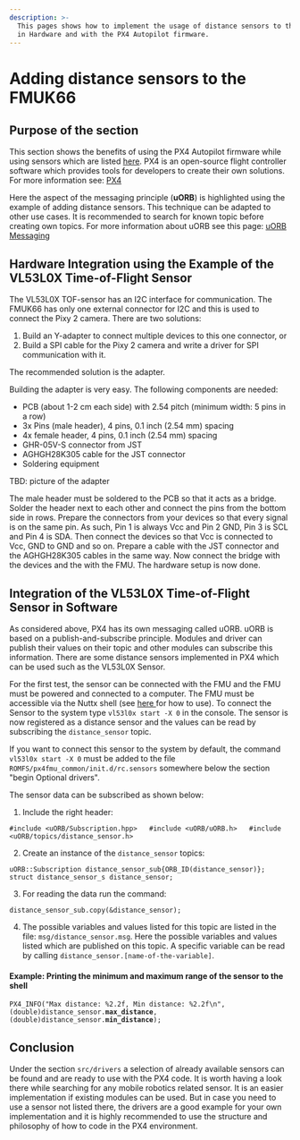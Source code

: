 ```yaml
---
description: >-
  This pages shows how to implement the usage of distance sensors to the FMUK66
  in Hardware and with the PX4 Autopilot firmware.
---
```


# Adding distance sensors to the FMUK66

## Purpose of the section

This section shows the benefits of using the PX4 Autopilot firmware while using sensors which are listed [here](https://github.com/PX4/PX4-Autopilot/tree/master/src/drivers/distance_sensor). PX4 is an open-source flight controller software which provides tools for developers to create their own solutions. For more information see: [PX4](https://px4.io/)

Here the aspect of the messaging principle \(**uORB**\) is highlighted using the example of adding distance sensors. This technique can be adapted to other use cases. It is recommended to search for known topic before creating own topics. For more information about uORB see this page: [uORB Messaging](https://dev.px4.io/master/en/middleware/uorb.html)

## Hardware Integration using the Example of the VL53L0X Time-of-Flight Sensor

The VL53L0X TOF-sensor has an I2C interface for communication. The FMUK66 has only one external connector for I2C and this is used to connect the Pixy 2 camera. There are two solutions: 

1. Build an Y-adapter to connect multiple devices to this one connector, or
2. Build a SPI cable for the Pixy 2 camera and write a driver for SPI communication with it.

The recommended solution is the adapter.

Building the adapter is very easy. The following components are needed:

* PCB \(about 1-2 cm each side\) with 2.54 pitch \(minimum width: 5 pins in a row\)
* 3x Pins \(male header\), 4 pins, 0.1 inch \(2.54 mm\) spacing
* 4x female header, 4 pins, 0.1 inch \(2.54 mm\) spacing
* GHR-05V-S connector from JST
* AGHGH28K305 cable for the JST connector
* Soldering equipment

TBD: picture of the adapter

The male header must be soldered to the PCB so that it acts as a bridge. Solder the header next to each other and connect the pins from the bottom side in rows. Prepare the connectors from your devices so that every signal is on the same pin. As such, Pin 1 is always Vcc and Pin 2 GND, Pin 3 is SCL and Pin 4 is  SDA. Then connect the devices so that Vcc is connected to Vcc, GND to GND and so on. Prepare a cable with the JST connector and the AGHGH28K305 cables in the same way. Now connect the bridge with the devices and the with the FMU. The hardware setup is now done.

## Integration of the VL53L0X Time-of-Flight Sensor in Software

As considered above, PX4 has its own messaging called uORB. uORB is based on a publish-and-subscribe principle. Modules and driver can publish their values on their topic and other modules can subscribe this information. There are some distance sensors implemented in PX4 which can be used such as the VL53L0X Sensor.

For the first test, the sensor can be connected with the FMU and the FMU must be powered and connected to a computer. The FMU must be accessible via the Nuttx shell \(see [here ](https://nxp.gitbook.io/nxp-cup/developer-guide/development-tools/rddrone-fmuk66-development/commissioning-the-rddrone-fmuk66/the-example-application#user-interface)for how to use\). To connect the Sensor to the system type `vl53l0x start -X 0` in the console. The sensor is now registered as a distance sensor and the values can be read by subscribing the `distance_sensor` topic.

If you want to connect this sensor to the system by default, the command `vl53l0x start -X 0` must be added to the file `ROMFS/px4fmu_common/init.d/rc.sensors` somewhere below the section "begin Optional drivers".

The sensor data can be subscribed as shown below:

1. Include the right header:

`#include <uORB/Subscription.hpp>  
#include <uORB/uORB.h>  
#include <uORB/topics/distance_sensor.h>`

2. Create an instance of the `distance_sensor` topics:

`uORB::Subscription distance_sensor_sub{ORB_ID(distance_sensor)};   
struct distance_sensor_s distance_sensor;`

3. For reading the data run the command:

`distance_sensor_sub.copy(&distance_sensor);`

4. The possible variables and values listed for this topic are listed in the file: `msg/distance_sensor.msg`. Here the possible variables and values listed which are published on this topic. A specific variable can be read by calling `distance_sensor.[name-of-the-variable]`.

#### Example: Printing the minimum and maximum range of the sensor to the shell

`PX4_INFO("Max distance: %2.2f, Min distance: %2.2f\n", (double)distance_sensor.`**`max_distance`**`, (double)distance_sensor.`**`min_distance`**`);`

## Conclusion

Under the section `src/drivers` a selection of already available sensors can be found and are ready to use with the PX4 code. It is worth having a look there while searching for any mobile robotics related sensor. It is an easier implementation if existing modules can be used. But in case you need to use a sensor not listed there, the drivers are a good example for your own implementation and it is highly recommended to use the structure and philosophy of how to code in the PX4 environment.

